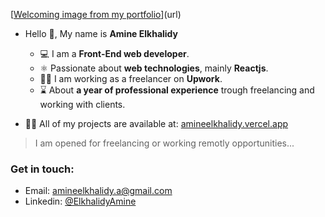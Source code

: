 [[Welcoming image from my portfolio](./introduction.png)](url)
- Hello 👋, My name is **Amine Elkhalidy**
  - ‍💻 I am a **Front-End web developer**.
  - ⚛️ Passionate about **web technologies**, mainly **Reactjs**.
  - 👨‍💻 I am working as a freelancer on **Upwork**.
  - ⌛ About **a year of professional experience** trough freelancing and working with clients.
 
 - 👨‍💻 All of my projects are available at: [amineelkhalidy.vercel.app](https://amineelkhalidy.vercel.app)   

> I am opened for freelancing or working remotly opportunities...   

### Get in touch:   
- Email: amineelkhalidy.a@gmail.com
- Linkedin: [@ElkhalidyAmine](https://www.linkedin.com/in/amine-elkhalidy/)




   

   




